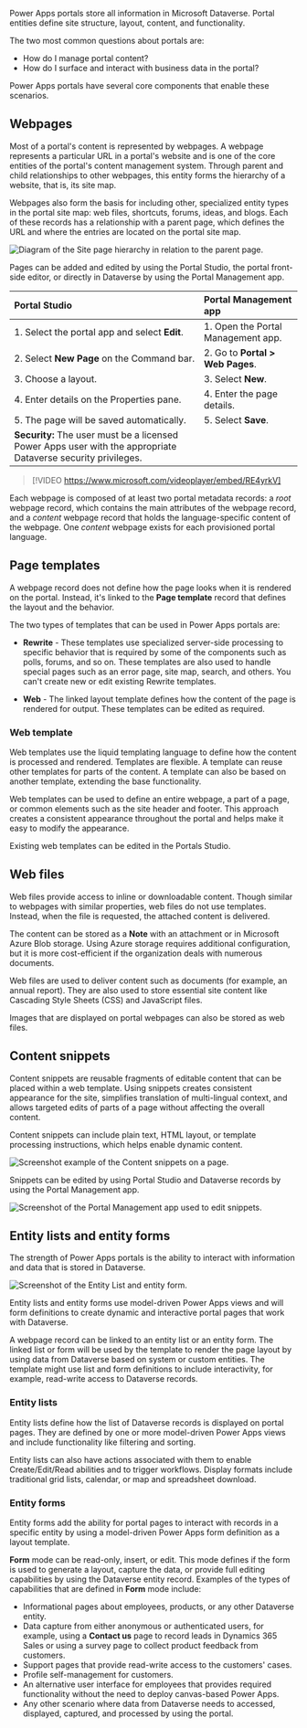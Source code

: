 Power Apps portals store all information in Microsoft Dataverse. Portal entities define site structure, layout, content, and functionality.

The two most common questions about portals are:

- How do I manage portal content?
- How do I surface and interact with business data in the portal?

Power Apps portals have several core components that enable these scenarios. 

## Webpages

Most of a portal's content is represented by webpages. A webpage represents a particular URL in a portal's website and is one of the core entities of the portal's content management system. Through parent and child relationships to other webpages, this entity forms the hierarchy of a website, that is, its site map.

Webpages also form the basis for including other, specialized entity types in the portal site map: web files, shortcuts, forums, ideas, and blogs. Each of these records has a relationship with a parent page, which defines the URL and where the entries are located on the portal site map. 

![Diagram of the Site page hierarchy in relation to the parent page.](../media/3-page-hierarchy.png)

Pages can be added and edited by using the Portal Studio, the portal front-side editor, or directly in Dataverse by using the Portal Management app.

| Portal Studio                               | Portal Management app                                        |
| :------------------------------------------ | :----------------------------------------------------------- |
| 1. Select the portal app and select **Edit**. | 1. Open the Portal Management app.                                |
| 2. Select **New Page** on the Command bar.    | 2. Go to **Portal > Web Pages**.                              |
| 3. Choose a layout.                          | 3. Select **New**.                                            |
| 4. Enter details on the Properties pane.     | 4. Enter the page details.                                    |
| 5. The page will be saved automatically.        | 5. Select **Save**.                                           |
| **Security:** The user must be a licensed Power Apps user with the appropriate Dataverse security privileges.                                            |  |

> [!VIDEO https://www.microsoft.com/videoplayer/embed/RE4yrkV]

Each webpage is composed of at least two portal metadata records: a *root* webpage record, which contains the main attributes of the webpage record, and a *content* webpage record that holds the language-specific content of the webpage. One *content* webpage exists for each provisioned portal language.

## Page templates

A webpage record does not define how the page looks when it is rendered on the portal. Instead, it's linked to the **Page template** record that defines the layout and the behavior.

The two types of templates that can be used in Power Apps portals are:

- **Rewrite** - These templates use specialized server-side processing to specific behavior that is required by some of the components such as polls, forums, and so on. These templates are also used to handle special pages such as an error page, site map, search, and others. You can't create new or edit existing Rewrite templates.

- **Web** - The linked layout template defines how the content of the page is rendered for output. These templates can be edited as required.

### Web template 

Web templates use the liquid templating language to define how the content is processed and rendered. Templates are flexible. A template can reuse other templates for parts of the content. A template can also be based on another template, extending the base functionality. 

Web templates can be used to define an entire webpage, a part of a page, or common elements such as the site header and footer. This approach creates a consistent appearance throughout the portal and helps make it easy to modify the appearance.

Existing web templates can be edited in the Portals Studio.

## Web files

Web files provide access to inline or downloadable content. Though similar to webpages with similar properties, web files do not use templates. Instead, when the file is requested, the attached content is delivered.

The content can be stored as a **Note** with an attachment or in Microsoft Azure Blob storage. Using Azure storage requires additional configuration, but it is more cost-efficient if the organization deals with numerous documents.

Web files are used to deliver content such as documents (for example, an annual report). They are also used to store essential site content like Cascading Style Sheets (CSS) and JavaScript files.

Images that are displayed on portal webpages can also be stored as web files.

## Content snippets

Content snippets are reusable fragments of editable content that can be placed within a web template. Using snippets creates consistent appearance for the site, simplifies translation of multi-lingual context, and allows targeted edits of parts of a page without affecting the overall content.

Content snippets can include plain text, HTML layout, or template processing instructions, which helps enable dynamic content. 

![Screenshot example of the Content snippets on a page.](../media/1-6-content-snippet.png)

Snippets can be edited by using Portal Studio and Dataverse records by using the Portal Management app.

![Screenshot of the Portal Management app used to edit snippets.](../media/1-6-content-snippet-metadata.png)

## Entity lists and entity forms

The strength of Power Apps portals is the ability to interact with information and data that is stored in Dataverse.

![Screenshot of the Entity List and entity form.](../media/1-6-entity-list-studio.png)

Entity lists and entity forms use model-driven Power Apps views and will form definitions to create dynamic and interactive portal pages that work with Dataverse. 

A webpage record can be linked to an entity list or an entity form. The linked list or form will be used by the template to render the page layout by using data from Dataverse based on system or custom entities. The template might use list and form definitions to include interactivity, for example, read-write access to Dataverse records.

### Entity lists

Entity lists define how the list of Dataverse records is displayed on portal pages. They are defined by one or more model-driven Power Apps views and include functionality like filtering and sorting.

Entity lists can also have actions associated with them to enable Create/Edit/Read abilities and to trigger workflows. Display formats include traditional grid lists, calendar, or map and spreadsheet download.

### Entity forms

Entity forms add the ability for portal pages to interact with records in a specific entity by using a model-driven Power Apps form definition as a layout template.

**Form** mode can be read-only, insert, or edit. This mode defines if the form is used to generate a layout, capture the data, or provide full editing capabilities by using the Dataverse entity record. Examples of the types of capabilities that are defined in **Form** mode include:

- Informational pages about employees, products, or any other Dataverse entity.
- Data capture from either anonymous or authenticated users, for example, using a **Contact us** page to record leads in Dynamics 365 Sales or using a survey page to collect product feedback from customers. 
- Support pages that provide read-write access to the customers' cases. 
- Profile self-management for customers.
- An alternative user interface for employees that provides required functionality without the need to deploy canvas-based Power Apps.
- Any other scenario where data from Dataverse needs to accessed, displayed, captured, and processed by using the portal.